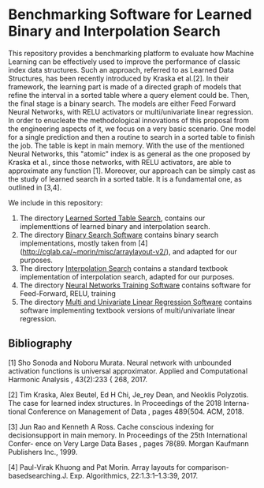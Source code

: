 # Benchmarking Software for Learned Binary and Interpolation Search

This repository provides a benchmarking platform to evaluate how  Machine Learning can be effectively used to improve the performance of classic index data structures. Such an approach, referred to as Learned Data Structures, has been recently introduced by Kraska et al.[2]. In their framework,  the learning part is made of a directed graph of models that refine the interval in a sorted table where a query element could be. Then, the final stage is a binary search. The models are either Feed Forward Neural Networks, with RELU activators or multi/univariate linear regression. In order to enucleate  the methodological innovations of this proposal from the engineering aspects of it, we focus on a very basic scenario. One model for a single prediction and then a routine to search in a sorted table to finish the job. The table is kept in main memory. With the use of the mentioned Neural Networks, this "atomic" index is as general as the one proposed by Kraska et al., since  those networks, with RELU activators,  are able to approximate any function [1]. Moreover, our approach can be simply cast as the study of learned search in a sorted table. It is a fundamental one, as outlined in [3,4].

We include in this repository:

1. The directory [Learned Sorted Table Search](https://github.com/raffaelegiancarlo/BENCHMARKING-SOFTWARE-FOR-LEARNED-BINARY-AND-INTERPOLATION-SEARCH/tree/master/Learned_sorted_table_search), contains our implementtions of learned binary and interpolation search.
1. The directory [Binary Search Software](https://github.com/raffaelegiancarlo/BENCHMARKING-SOFTWARE-FOR-LEARNED-BINARY-AND-INTERPOLATION-SEARCH/tree/master/Binary_Search) contains binary search implementations, mostly taken from [4] (http://cglab.ca/~morin/misc/arraylayout-v2/), and adapted for our purposes. 
1. The directory [Interpolation Search](https://github.com/raffaelegiancarlo/BENCHMARKING-SOFTWARE-FOR-LEARNED-BINARY-AND-INTERPOLATION-SEARCH/tree/master/Interpolation_Search) contains a standard textbook implementation of interpolation search, adapted for our purposes. 
1. The directory [Neural Networks Training Software](https://github.com/raffaelegiancarlo/BENCHMARKING-SOFTWARE-FOR-LEARNED-BINARY-AND-INTERPOLATION-SEARCH/tree/master/Neaural_Network_Training_Software) contains  software for Feed-Forward, RELU, training
1. The directory [Multi and Univariate Linear Regression Software](https://github.com/raffaelegiancarlo/BENCHMARKING-SOFTWARE-FOR-LEARNED-BINARY-AND-INTERPOLATION-SEARCH/tree/master/Multi_and_Univariate_Linear_Regression_Software) contains  software implementing  textbook versions of multi/univariate linear regression.

## Bibliography

[1] Sho Sonoda and Noboru Murata. Neural network with unbounded activation
functions is universal approximator. Applied and Computational
Harmonic Analysis , 43(2):233 { 268, 2017.

[2] Tim Kraska, Alex Beutel, Ed H Chi, Je_rey Dean, and Neoklis Polyzotis.
The case for learned index structures. In Proceedings of the 2018 Interna-
tional Conference on Management of Data , pages 489{504. ACM, 2018.


[3] Jun Rao and Kenneth A Ross. Cache conscious indexing for decisionsupport
in main memory. In Proceedings of the 25th International Confer-
ence on Very Large Data Bases , pages 78{89. Morgan Kaufmann Publishers
Inc., 1999.

[4] Paul-Virak Khuong and Pat Morin.  Array layouts for comparison-basedsearching.J. Exp. Algorithmics, 22:1.3:1–1.3:39, 2017.
